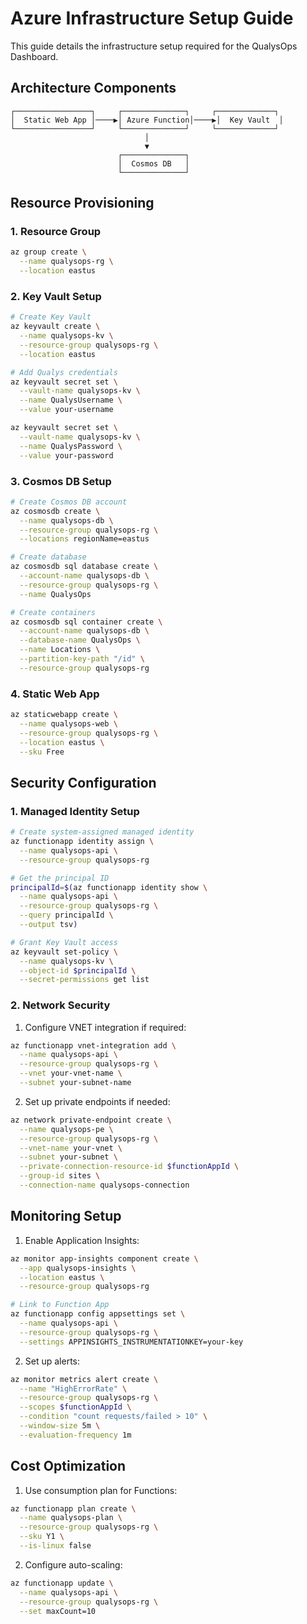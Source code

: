 # Azure Infrastructure Setup Guide

This guide details the infrastructure setup required for the QualysOps Dashboard.

## Architecture Components

```
┌─────────────────┐     ┌──────────────┐     ┌─────────────┐
│  Static Web App │────▶│ Azure Function│────▶│  Key Vault  │
└─────────────────┘     └──────────────┘     └─────────────┘
                              │
                              ▼
                        ┌──────────────┐
                        │  Cosmos DB   │
                        └──────────────┘
```

## Resource Provisioning

### 1. Resource Group

```bash
az group create \
  --name qualysops-rg \
  --location eastus
```

### 2. Key Vault Setup

```bash
# Create Key Vault
az keyvault create \
  --name qualysops-kv \
  --resource-group qualysops-rg \
  --location eastus

# Add Qualys credentials
az keyvault secret set \
  --vault-name qualysops-kv \
  --name QualysUsername \
  --value your-username

az keyvault secret set \
  --vault-name qualysops-kv \
  --name QualysPassword \
  --value your-password
```

### 3. Cosmos DB Setup

```bash
# Create Cosmos DB account
az cosmosdb create \
  --name qualysops-db \
  --resource-group qualysops-rg \
  --locations regionName=eastus

# Create database
az cosmosdb sql database create \
  --account-name qualysops-db \
  --resource-group qualysops-rg \
  --name QualysOps

# Create containers
az cosmosdb sql container create \
  --account-name qualysops-db \
  --database-name QualysOps \
  --name Locations \
  --partition-key-path "/id" \
  --resource-group qualysops-rg
```

### 4. Static Web App

```bash
az staticwebapp create \
  --name qualysops-web \
  --resource-group qualysops-rg \
  --location eastus \
  --sku Free
```

## Security Configuration

### 1. Managed Identity Setup

```bash
# Create system-assigned managed identity
az functionapp identity assign \
  --name qualysops-api \
  --resource-group qualysops-rg

# Get the principal ID
principalId=$(az functionapp identity show \
  --name qualysops-api \
  --resource-group qualysops-rg \
  --query principalId \
  --output tsv)

# Grant Key Vault access
az keyvault set-policy \
  --name qualysops-kv \
  --object-id $principalId \
  --secret-permissions get list
```

### 2. Network Security

1. Configure VNET integration if required:
```bash
az functionapp vnet-integration add \
  --name qualysops-api \
  --resource-group qualysops-rg \
  --vnet your-vnet-name \
  --subnet your-subnet-name
```

2. Set up private endpoints if needed:
```bash
az network private-endpoint create \
  --name qualysops-pe \
  --resource-group qualysops-rg \
  --vnet-name your-vnet \
  --subnet your-subnet \
  --private-connection-resource-id $functionAppId \
  --group-id sites \
  --connection-name qualysops-connection
```

## Monitoring Setup

1. Enable Application Insights:
```bash
az monitor app-insights component create \
  --app qualysops-insights \
  --location eastus \
  --resource-group qualysops-rg

# Link to Function App
az functionapp config appsettings set \
  --name qualysops-api \
  --resource-group qualysops-rg \
  --settings APPINSIGHTS_INSTRUMENTATIONKEY=your-key
```

2. Set up alerts:
```bash
az monitor metrics alert create \
  --name "HighErrorRate" \
  --resource-group qualysops-rg \
  --scopes $functionAppId \
  --condition "count requests/failed > 10" \
  --window-size 5m \
  --evaluation-frequency 1m
```

## Cost Optimization

1. Use consumption plan for Functions:
```bash
az functionapp plan create \
  --name qualysops-plan \
  --resource-group qualysops-rg \
  --sku Y1 \
  --is-linux false
```

2. Configure auto-scaling:
```bash
az functionapp update \
  --name qualysops-api \
  --resource-group qualysops-rg \
  --set maxCount=10
```